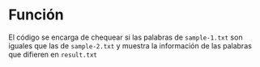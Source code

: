 # Función

El código se encarga de chequear si las palabras de `sample-1.txt` son iguales que las de `sample-2.txt` y muestra la información de las palabras que difieren en `result.txt`